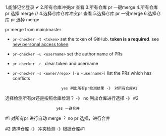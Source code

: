 1.能够记忆登录 ✔
2.所有仓库冲突pr 查看
3.所有仓库 pr 一键merge
4.所有仓库 pr 选择 merge
// 
4.选择仓库仓库冲突pr 查看
5.选择仓库 pr 一键merge
6.选择仓库 pr 选择 merge

pr merge from main/master

- `pr-checker -t <token>` set the token of GitHub. **token is a required**. see [new personal access token](https://github.com/settings/tokens/new?scopes=repo)
- `pr-checker -u <username>` set the author name of PRs
- `pr-checker -c ` clear token  and username
- `pr-checker -s <owner/repo> [-u <username>]` list the PRs which has conflicts


                            yes 列出所有pr检测结果 -》 对所有仓库#1
选择检测所有pr还是按照仓库检测？ -》
                            no 列出仓库进行选择 -》 #2


                           yes 一键合并
#1 对所有pr 进行自动 merge ？ 
                            no pr 选择，进行合并

#2 选择仓库 -》 冲突检测 -》根据仓库#1